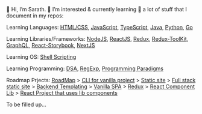 👋 Hi, I’m Sarath. 👀 I’m interested & currently learning 🌱 a lot of stuff that I document in my repos:

Learning Languages: [HTML/CSS](./../../../learning-html-css), [JavaScript](./../../../learning-JS-Programs), [TypeScript](./../../../learning-typescript), [Java](./../../../learning-java), [Python](./../../../learning-python), [Go](./../../../learning-go)

Learning Libraries/Frameworks: [NodeJS](./../../../learning-nodejs), [ReactJS](./../../../learning-reactjs), [Redux](./../../../learning-redux), [Redux-ToolKit](./../../../learning-redux-toolkit), [GraphQL](./../../../learning-graphql), [React-Storybook](./../../../learning-html-css), [NextJS](./../../../learning-nextjs)

Learning OS: [Shell Scripting](./../../../learning-linux-shell-scripting)

Learning Programming: [DSA](./../../../learning-dsa-js), [RegExp](./../../../learning-regexp), [Programming Paradigms](./../../../learning-programing-paradigms)

Roadmap Prjects:
[RoadMap](./../../../RoadMap) > 
[CLI for vanilla project](./../../../rm-01-create-vanilla-project-cli) > 
[Static site](./../../../rm-02-static-sites-layouts) > 
[Full stack static site](./../../../rm-03-fullstack-static-site) > 
[Backend Templating](./../../../rm-04-backend-templating) > 
[Vanilla SPA](./../../../rm-05-vanilla-spa) > 
[Redux](./../../../rm-06-react-redux) > 
[React Component Lib](./../../../rm-07-react-component-library) > 
[React Project that uses lib components](./../../../rm-08-react-with-library-components)

To be filled up...

<!---
noobe/noobe is a ✨ special ✨ repository because its `README.md` (this file) appears on your GitHub profile.
You can click the Preview link to take a look at your changes.
--->
